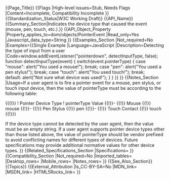 {{Page_Title}}
{{Flags
|High-level issues=Stub, Needs Flags
|Content=Incomplete, Compatibility Incomplete
}}
{{Standardization_Status|W3C Working Draft}}
{{API_Name}}
{{Summary_Section|Indicates the device type that caused the event (mouse, pen, touch, etc.).}}
{{API_Object_Property
|Property_applies_to=dom/objects/PointerEvent
|Read_only=Yes
|Javascript_data_type=String
}}
{{Examples_Section
|Not_required=No
|Examples={{Single Example
|Language=JavaScript
|Description=Detecting the type of input from a user
|Code=window.addEventListener("pointerdown", detectInputType, false);
function detectInputType(event) {
	switch(event.pointerType) {
		case "mouse":
			alert("You used a mouse!");
			break;
		case "pen":
			alert("You used a pen stylus!");
			break;
		case "touch":
			alert("You used touch!");
			break;	
		default:
			alert("Not sure what device was used!");
	}
}
}}
}}
{{Notes_Section
|Usage=If a user agent is to fire a pointer event for a mouse, pen stylus, or touch input device, then the value of pointerType must be according to the following table:

{{{!}}
! Pointer Device Type
! pointerType Value
{{!}}-
{{!}} Mouse
{{!}} mouse
{{!}}-
{{!}} Pen Stylus
{{!}} pen
{{!}}-
{{!}} Touch Contact
{{!}} touch
{{!}}}

If the device type cannot be detected by the user agent, then the value must be an empty string. If a user agent supports pointer device types other than those listed above, the value of pointerType should be vendor prefixed to avoid conflicting names for different types of devices. Future specifications may provide additional normative values for other device types.
}}
{{Related_Specifications_Section
|Specifications=
}}
{{Compatibility_Section
|Not_required=No
|Imported_tables=
|Desktop_rows=
|Mobile_rows=
|Notes_rows=
}}
{{See_Also_Section}}
{{Topics}}
{{External_Attribution
|Is_CC-BY-SA=No
|MDN_link=
|MSDN_link=
|HTML5Rocks_link=
}}